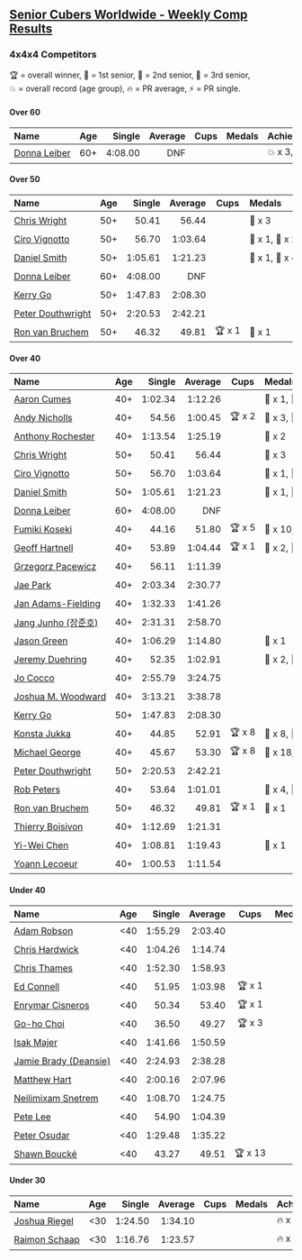 <style>table {white-space: nowrap;}</style>

## [Senior Cubers Worldwide - Weekly Comp Results](/scw-comp/results/)
### 4x4x4 Competitors

<span style="white-space: nowrap;">🏆 = overall winner</span>, <span style="white-space: nowrap;">🥇 = 1st senior</span>, <span style="white-space: nowrap;">🥈 = 2nd senior</span>, <span style="white-space: nowrap;">🥉 = 3rd senior</span>, <span style="white-space: nowrap;">💥 = overall record (age group)</span>, <span style="white-space: nowrap;">🔥 = PR average</span>, <span style="white-space: nowrap;">⚡ = PR single</span>.

#### Over 60

| Name | Age | Single | Average | Cups | Medals | Achievements |
| :-- | :--: | --: | --: | :--: | :-- | :-- |
| [Donna Leiber](../../persons/donna_leiber/444.md) | 60+ | 4:08.00 | DNF |  |  | 💥 x 3, ⚡ x 3 |

#### Over 50

| Name | Age | Single | Average | Cups | Medals | Achievements |
| :-- | :--: | --: | --: | :--: | :-- | :-- |
| [Chris Wright](../../persons/chris_wright/444.md) | 50+ | 50.41 | 56.44 |  | 🥈 x 3 | 💥 x 1, 🔥 x 1, ⚡ x 1 |
| [Ciro Vignotto](../../persons/ciro_vignotto/444.md) | 50+ | 56.70 | 1:03.64 |  | 🥇 x 1, 🥈 x 2, 🥉 x 1 | 🔥 x 4, ⚡ x 1 |
| [Daniel Smith](../../persons/daniel_smith/444.md) | 50+ | 1:05.61 | 1:21.23 |  | 🥈 x 1, 🥉 x 4 | 💥 x 1, 🔥 x 7, ⚡ x 6 |
| [Donna Leiber](../../persons/donna_leiber/444.md) | 60+ | 4:08.00 | DNF |  |  | 💥 x 3, ⚡ x 3 |
| [Kerry Go](../../persons/kerry_go/444.md) | 50+ | 1:47.83 | 2:08.30 |  |  | 🔥 x 1, ⚡ x 1 |
| [Peter Douthwright](../../persons/peter_douthwright/444.md) | 50+ | 2:20.53 | 2:42.21 |  |  | 🔥 x 2, ⚡ x 3 |
| [Ron van Bruchem](../../persons/ron_van_bruchem/444.md) | 50+ | 46.32 | 49.81 | 🏆 x 1 | 🥇 x 1 | 💥 x 1, 🔥 x 1, ⚡ x 1 |

#### Over 40

| Name | Age | Single | Average | Cups | Medals | Achievements |
| :-- | :--: | --: | --: | :--: | :-- | :-- |
| [Aaron Cumes](../../persons/aaron_cumes/444.md) | 40+ | 1:02.34 | 1:12.26 |  | 🥈 x 1, 🥉 x 7 | 🔥 x 9, ⚡ x 6 |
| [Andy Nicholls](../../persons/andy_nicholls/444.md) | 40+ | 54.56 | 1:00.45 | 🏆 x 2 | 🥇 x 3, 🥈 x 8, 🥉 x 1 | 🔥 x 5, ⚡ x 4 |
| [Anthony Rochester](../../persons/anthony_rochester/444.md) | 40+ | 1:13.54 | 1:25.19 |  | 🥉 x 2 | 🔥 x 2, ⚡ x 3 |
| [Chris Wright](../../persons/chris_wright/444.md) | 50+ | 50.41 | 56.44 |  | 🥈 x 3 | 💥 x 1, 🔥 x 1, ⚡ x 1 |
| [Ciro Vignotto](../../persons/ciro_vignotto/444.md) | 50+ | 56.70 | 1:03.64 |  | 🥇 x 1, 🥈 x 2, 🥉 x 1 | 🔥 x 4, ⚡ x 1 |
| [Daniel Smith](../../persons/daniel_smith/444.md) | 50+ | 1:05.61 | 1:21.23 |  | 🥈 x 1, 🥉 x 4 | 💥 x 1, 🔥 x 7, ⚡ x 6 |
| [Donna Leiber](../../persons/donna_leiber/444.md) | 60+ | 4:08.00 | DNF |  |  | 💥 x 3, ⚡ x 3 |
| [Fumiki Koseki](../../persons/fumiki_koseki/444.md) | 40+ | 44.16 | 51.80 | 🏆 x 5 | 🥇 x 10, 🥈 x 8 | 💥 x 1, 🔥 x 4, ⚡ x 4 |
| [Geoff Hartnell](../../persons/geoff_hartnell/444.md) | 40+ | 53.89 | 1:04.44 | 🏆 x 1 | 🥇 x 2, 🥈 x 4, 🥉 x 16 | 🔥 x 4, ⚡ x 7 |
| [Grzegorz Pacewicz](../../persons/grzegorz_pacewicz/444.md) | 40+ | 56.11 | 1:11.39 |  |  | 🔥 x 1, ⚡ x 1 |
| [Jae Park](../../persons/jae_park/444.md) | 40+ | 2:03.34 | 2:30.77 |  |  | 🔥 x 1, ⚡ x 2 |
| [Jan Adams-Fielding](../../persons/jan_adams_fielding/444.md) | 40+ | 1:32.33 | 1:41.26 |  |  | 🔥 x 6, ⚡ x 4 |
| [Jang Junho (장준호)](../../persons/jang_junho/444.md) | 40+ | 2:31.31 | 2:58.70 |  |  | 🔥 x 1, ⚡ x 1 |
| [Jason Green](../../persons/jason_green/444.md) | 40+ | 1:06.29 | 1:14.80 |  | 🥈 x 1 | 🔥 x 2, ⚡ x 2 |
| [Jeremy Duehring](../../persons/jeremy_duehring/444.md) | 40+ | 52.35 | 1:02.91 |  | 🥈 x 2, 🥉 x 7 | 🔥 x 2, ⚡ x 2 |
| [Jo Cocco](../../persons/jo_cocco/444.md) | 40+ | 2:55.79 | 3:24.75 |  |  | 🔥 x 2, ⚡ x 3 |
| [Joshua M. Woodward](../../persons/joshua_m_woodward/444.md) | 40+ | 3:13.21 | 3:38.78 |  |  | 🔥 x 1, ⚡ x 1 |
| [Kerry Go](../../persons/kerry_go/444.md) | 50+ | 1:47.83 | 2:08.30 |  |  | 🔥 x 1, ⚡ x 1 |
| [Konsta Jukka](../../persons/konsta_jukka/444.md) | 40+ | 44.85 | 52.91 | 🏆 x 8 | 🥇 x 8, 🥈 x 6, 🥉 x 2 | 🔥 x 5, ⚡ x 7 |
| [Michael George](../../persons/michael_george/444.md) | 40+ | 45.67 | 53.30 | 🏆 x 8 | 🥇 x 18, 🥈 x 3 | 💥 x 3, 🔥 x 2, ⚡ x 2 |
| [Peter Douthwright](../../persons/peter_douthwright/444.md) | 50+ | 2:20.53 | 2:42.21 |  |  | 🔥 x 2, ⚡ x 3 |
| [Rob Peters](../../persons/rob_peters/444.md) | 40+ | 53.64 | 1:01.01 |  | 🥈 x 4, 🥉 x 1 | 🔥 x 3, ⚡ x 2 |
| [Ron van Bruchem](../../persons/ron_van_bruchem/444.md) | 50+ | 46.32 | 49.81 | 🏆 x 1 | 🥇 x 1 | 💥 x 1, 🔥 x 1, ⚡ x 1 |
| [Thierry Boisivon](../../persons/thierry_boisivon/444.md) | 40+ | 1:12.69 | 1:21.31 |  |  | 🔥 x 2, ⚡ x 3 |
| [Yi-Wei Chen](../../persons/yi_wei_chen/444.md) | 40+ | 1:08.81 | 1:19.43 |  | 🥉 x 1 | 🔥 x 5, ⚡ x 4 |
| [Yoann Lecoeur](../../persons/yoann_lecoeur/444.md) | 40+ | 1:00.53 | 1:11.54 |  |  | 🔥 x 2, ⚡ x 1 |

#### Under 40

| Name | Age | Single | Average | Cups | Medals | Achievements |
| :-- | :--: | --: | --: | :--: | :-- | :-- |
| [Adam Robson](../../persons/adam_robson/444.md) | <40 | 1:55.29 | 2:03.40 |  |  | 🔥 x 1, ⚡ x 2 |
| [Chris Hardwick](../../persons/chris_hardwick/444.md) | <40 | 1:04.26 | 1:14.74 |  |  | 🔥 x 2, ⚡ x 2 |
| [Chris Thames](../../persons/chris_thames/444.md) | <40 | 1:52.30 | 1:58.93 |  |  | 🔥 x 5, ⚡ x 5 |
| [Ed Connell](../../persons/ed_connell/444.md) | <40 | 51.95 | 1:03.98 | 🏆 x 1 |  | 🔥 x 4, ⚡ x 5 |
| [Enrymar Cisneros](../../persons/enrymar_cisneros/444.md) | <40 | 50.34 | 53.40 | 🏆 x 1 |  | 🔥 x 2, ⚡ x 3 |
| [Go-ho Choi](../../persons/go_ho_choi/444.md) | <40 | 36.50 | 49.27 | 🏆 x 3 |  | 💥 x 4, 🔥 x 3, ⚡ x 5 |
| [Isak Majer](../../persons/isak_majer/444.md) | <40 | 1:41.66 | 1:50.59 |  |  | 🔥 x 1, ⚡ x 1 |
| [Jamie Brady (Deansie)](../../persons/jamie_brady/444.md) | <40 | 2:24.93 | 2:38.28 |  |  | 🔥 x 1, ⚡ x 1 |
| [Matthew Hart](../../persons/matthew_hart/444.md) | <40 | 2:00.16 | 2:07.96 |  |  | 🔥 x 1, ⚡ x 1 |
| [Neilimixam Snetrem](../../persons/neilimixam_snetrem/444.md) | <40 | 1:08.70 | 1:24.75 |  |  | 🔥 x 1, ⚡ x 1 |
| [Pete Lee](../../persons/pete_lee/444.md) | <40 | 54.90 | 1:04.39 |  |  | 🔥 x 7, ⚡ x 8 |
| [Peter Osudar](../../persons/peter_osudar/444.md) | <40 | 1:29.48 | 1:35.22 |  |  | 🔥 x 1, ⚡ x 1 |
| [Shawn Boucké](../../persons/shawn_boucke/444.md) | <40 | 43.27 | 49.51 | 🏆 x 13 |  | 💥 x 1, 🔥 x 1, ⚡ x 7 |

#### Under 30

| Name | Age | Single | Average | Cups | Medals | Achievements |
| :-- | :--: | --: | --: | :--: | :-- | :-- |
| [Joshua Riegel](../../persons/joshua_riegel/444.md) | <30 | 1:24.50 | 1:34.10 |  |  | 🔥 x 3, ⚡ x 3 |
| [Raimon Schaap](../../persons/raimon_schaap/444.md) | <30 | 1:16.76 | 1:23.57 |  |  | 🔥 x 3, ⚡ x 2 |


<!-- Global site tag (gtag.js) - Google Analytics -->
<script async src="https://www.googletagmanager.com/gtag/js?id=UA-86348435-3"></script>
<script>window.dataLayer = window.dataLayer || []; function gtag() {dataLayer.push(arguments);} gtag('js', new Date()); gtag('config', 'UA-86348435-3');</script>
